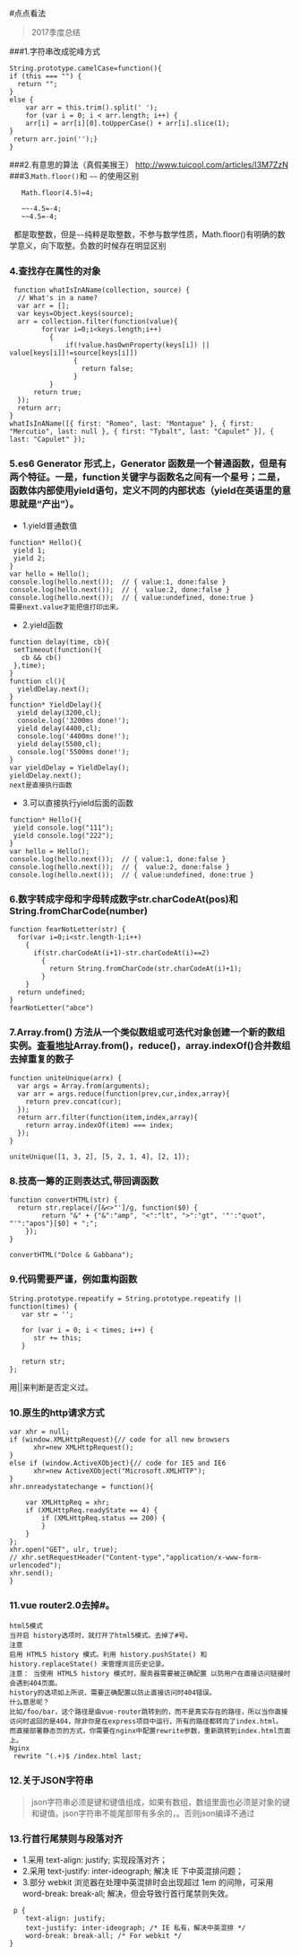 #点点看法

> 2017季度总结

###1.字符串改成驼峰方式
```
String.prototype.camelCase=function(){
if (this === "") {
  return "";
}
else {
    var arr = this.trim().split(' ');
    for (var i = 0; i < arr.length; i++) {
    arr[i] = arr[i][0].toUpperCase() + arr[i].slice(1);
}
 return arr.join('');}
}
```
###2.有意思的算法（真假美猴王）
http://www.tuicool.com/articles/I3M7ZzN
###3.`Math.floor()`和 `~~` 的使用区别
```Math.floor(-4.5)=5;
   Math.floor(4.5)=4;
   
   ~~-4.5=-4;
   ~~4.5=-4;
   ```
   都是取整数，但是`~~`纯粹是取整数，不参与数学性质，Math.floor()有明确的数学意义，向下取整。负数的时候存在明显区别
### 4.查找存在属性的对象
```
 function whatIsInAName(collection, source) {
  // What's in a name?
  var arr = [];
  var keys=Object.keys(source);
  arr = collection.filter(function(value){
        for(var i=0;i<keys.length;i++)
          {
              if(!value.hasOwnProperty(keys[i]) || value[keys[i]]!=source[keys[i]])
                {
                  return false;
                }
          }
      return true;
  });
  return arr;
}
whatIsInAName([{ first: "Romeo", last: "Montague" }, { first: "Mercutio", last: null }, { first: "Tybalt", last: "Capulet" }], { last: "Capulet" });
```
### 5.es6 Generator 形式上，Generator 函数是一个普通函数，但是有两个特征。一是，function关键字与函数名之间有一个星号；二是，函数体内部使用yield语句，定义不同的内部状态（yield在英语里的意思就是“产出”）。
* 1.yield普通数值
```
function* Hello(){
 yield 1;
 yield 2;
}
var hello = Hello();
console.log(hello.next());  // { value:1, done:false }
console.log(hello.next());  // {  value:2, done:false }
console.log(hello.next());  // { value:undefined, done:true }
需要next.value才能把值打印出来。
```
* 2.yield函数
```
function delay(time, cb){
 setTimeout(function(){
   cb && cb()
 },time);
}
function cl(){
  yieldDelay.next();
}
function* YieldDelay(){
  yield delay(3200,cl); 
  console.log('3200ms done!');
  yield delay(4400,cl);
  console.log('4400ms done!');
  yield delay(5500,cl);
  console.log('5500ms done!');
}
var yieldDelay = YieldDelay();
yieldDelay.next();
next是直接执行函数
```
* 3.可以直接执行yield后面的函数
```
function* Hello(){
 yield console.log("111");
 yield console.log("222");
}
var hello = Hello();
console.log(hello.next());  // { value:1, done:false }
console.log(hello.next());  // {  value:2, done:false }
console.log(hello.next());  // { value:undefined, done:true }
```
### 6.数字转成字母和字母转成数字str.charCodeAt(pos)和String.fromCharCode(number)
```
function fearNotLetter(str) {
  for(var i=0;i<str.length-1;i++)
    {
      if(str.charCodeAt(i+1)-str.charCodeAt(i)==2)
        {
          return String.fromCharCode(str.charCodeAt(i)+1);
        }
    }
  return undefined;
}
fearNotLetter("abce")
```
### 7.Array.from() 方法从一个类似数组或可迭代对象创建一个新的数组实例。[查看地址](https://developer.mozilla.org/zh-CN/docs/Web/JavaScript/Reference/Global_Objects/Array/from)Array.from()，reduce()，array.indexOf()合并数组去掉重复的数子
```
function uniteUnique(arrx) {
  var args = Array.from(arguments);
  var arr = args.reduce(function(prev,cur,index,array){
    return prev.concat(cur);
  });
  return arr.filter(function(item,index,array){
    return array.indexOf(item) === index;
  });
}

uniteUnique([1, 3, 2], [5, 2, 1, 4], [2, 1]);
```
### 8.技高一筹的正则表达式,带回调函数
```
function convertHTML(str) {
  return str.replace(/[&<>"']/g, function($0) {
        return "&" + {"&":"amp", "<":"lt", ">":"gt", '"':"quot", "'":"apos"}[$0] + ";";
    });
}

convertHTML("Dolce & Gabbana");
```
### 9.代码需要严谨，例如重构函数
```
String.prototype.repeatify = String.prototype.repeatify || function(times) {
   var str = '';
 
   for (var i = 0; i < times; i++) {
      str += this;
   }
 
   return str;
};
```
用||来判断是否定义过。

### 10.原生的http请求方式
```
var xhr = null;
if (window.XMLHttpRequest){// code for all new browsers
	  xhr=new XMLHttpRequest();
}
else if (window.ActiveXObject){// code for IE5 and IE6
	  xhr=new ActiveXObject("Microsoft.XMLHTTP");
}
xhr.onreadystatechange = function(){
	
    var XMLHttpReq = xhr;
    if (XMLHttpReq.readyState == 4) {
        if (XMLHttpReq.status == 200) {
        }
    }
};
xhr.open("GET", ulr, true);
// xhr.setRequestHeader("Content-type","application/x-www-form-urlencoded");
xhr.send();
}
```
### 11.vue router2.0去掉#。
```
html5模式
当开启 history选项时，就打开了html5模式。去掉了#号。
注意
启用 HTML5 history 模式。利用 history.pushState() 和 history.replaceState() 来管理浏览历史记录。
注意： 当使用 HTML5 history 模式时，服务器需要被正确配置 以防用户在直接访问链接时会遇到404页面。
history的选项如上所说，需要正确配置以防止直接访问时404错误。
什么意思呢？
比如/foo/bar，这个路径是由vue-router跳转到的，而不是真实存在的路径，所以当你直接访问时返回的是404，除非你是在express项目中运行，所有的路径都转向了index.html。
而直接部署静态页的方式，你需要在nginx中配置rewrite参数，重新跳转到index.html页面上。
Nginx
 rewrite ^(.+)$ /index.html last;
 ```
### 12.关于JSON字符串
 > json字符串必须是键和键值组成，如果有数组，数组里面也必须是对象的键和键值。json字符串不能尾部带有多余的，。否则json编译不通过
 
### 13.行首行尾禁则与段落对齐
* 1.采用 text-align: justify; 实现段落对齐；
* 2.采用 text-justify: inter-ideograph; 解决 IE 下中英混排问题；
* 3.部分 webkit 浏览器在处理中英混排时会出现超过 1em 的间隙，可采用 word-break: break-all; 解决，但会导致行首行尾禁则失效。
```
 p {
    text-align: justify;
    text-justify: inter-ideograph; /* IE 私有，解决中英混排 */
    word-break: break-all; /* For webkit */
}
```

